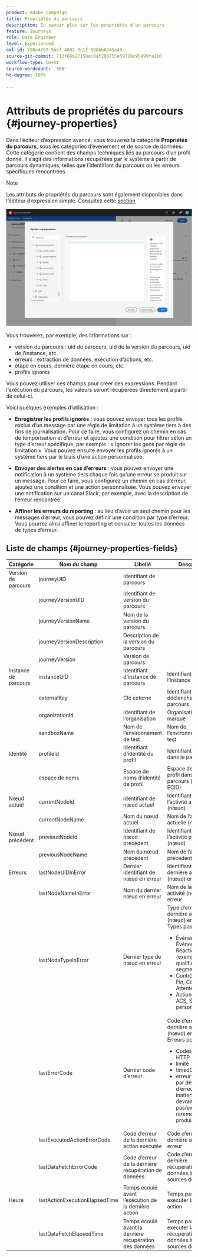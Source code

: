 ```yaml
---
product: adobe campaign
title: Propriétés du parcours
description: En savoir plus sur les propriétés d’un parcours
feature: Journeys
role: Data Engineer
level: Experienced
exl-id: 798e4207-5bef-4002-9c1f-608bb6243e43
source-git-commit: 712f66b2715bac0af206755e59728c95499fa110
workflow-type: tm+mt
source-wordcount: '586'
ht-degree: 100%

---
```


# Attributs de propriétés du parcours {#journey-properties}

Dans l’éditeur d’expression avancé, vous trouverez la catégorie **Propriétés du parcours**, sous les catégories d’événement et de source de données. Cette catégorie contient des champs techniques liés au parcours d’un profil donné. Il s’agit des informations récupérées par le système à partir de parcours dynamiques, telles que l’identifiant du parcours ou les erreurs spécifiques rencontrées.

>[!NOTE]
>
>Les attributs de propriétés du parcours sont également disponibles dans l’éditeur d’expression simple. Consultez cette [section](../building-journeys/condition-activity.md#about_condition)

![](../assets/journey-properties.png)

Vous trouverez, par exemple, des informations sur :

* version du parcours : uid du parcours, uid de la version du parcours, uid de l’instance, etc.
* erreurs : extraction de données, exécution d’actions, etc.
* étape en cours, dernière étape en cours, etc.
* profils ignorés

Vous pouvez utiliser ces champs pour créer des expressions. Pendant l’exécution du parcours, les valeurs seront récupérées directement à partir de celui-ci.

Voici quelques exemples d’utilisation :

* **Enregistrer les profils ignorés** : vous pouvez envoyer tous les profils exclus d’un message par une règle de limitation à un système tiers à des fins de journalisation. Pour ce faire, vous configurez un chemin en cas de temporisation et d’erreur et ajoutez une condition pour filtrer selon un type d’erreur spécifique, par exemple : « Ignorer les gens par règle de limitation ». Vous pouvez ensuite envoyer les profils ignorés à un système tiers par le biais d’une action personnalisée.

* **Envoyer des alertes en cas d’erreurs** : vous pouvez envoyer une notification à un système tiers chaque fois qu’une erreur se produit sur un message. Pour ce faire, vous configurez un chemin en cas d’erreur, ajoutez une condition et une action personnalisée. Vous pouvez envoyer une notification sur un canal Slack, par exemple, avec la description de l’erreur rencontrée.

* **Affiner les erreurs du reporting** : au lieu d’avoir un seul chemin pour les messages d’erreur, vous pouvez définir une condition par type d’erreur. Vous pourrez ainsi affiner le reporting et consulter toutes les données de types d’erreur.

## Liste de champs {#journey-properties-fields}

| Catégorie | Nom du champ | Libellé | Description |
|---|---|---|------------|
| Version de parcours | journeyUID | Identifiant de parcours |  |
|  | journeyVersionUID | Identifiant de version du parcours |  |
|  | journeyVersionName | Nom de la version du parcours |  |
|  | journeyVersionDescription | Description de la version du parcours |  |
|  | journeyVersion | Version de parcours |  |
| Instance de parcours | instanceUID | Identifiant d’instance de parcours | Identifiant de l’instance |
|  | externalKey | Clé externe | Identifiant individuel déclenchant le parcours |
|  | organizationId | Identifiant de l’organisation | Organisation de la marque |
|  | sandboxName | Nom de l’environnement de test | Nom de l’environnement de test |
| Identité | profileId | Identifiant d’identité du profil | Identifiant du profil dans le parcours |
|  | espace de noms | Espace de noms d’identité de profil | Espace de noms du profil dans le parcours (exemple : ECID) |
| Nœud actuel | currentNodeId | Identifiant de nœud actuel | Identifiant de l’activité actuelle (nœud) |
|  | currentNodeName | Nom du nœud actuel | Nom de l’activité actuelle (nœud) |
| Nœud précédent | previousNodeId | Identifiant de nœud précédent | Identifiant de l’activité précédente (nœud) |
|  | previousNodeName | Nom du nœud précédent | Nom de l’activité précédente (nœud) |
| Erreurs | lastNodeUIDInError | Dernier identifiant de nœud en erreur | Identifiant de la dernière activité (nœud) en erreur |
|  | lastNodeNameInError | Nom du dernier nœud en erreur | Nom de la dernière activité (nœud) en erreur |
|  | lastNodeTypeInError | Dernier type de nœud en erreur | Type d’erreur de la dernière activité (nœud) en erreur. Types possibles :<ul><li>Événements : Événements, Réactions, QS (exemple : qualification de segment)</li><li>Contrôle de flux : Fin, Condition, Attente</li><li>Actions : Actions ACS, Saut, Action personnalisée</li></ul> |
|  | lastErrorCode | Dernier code d’erreur | Code d’erreur de la dernière activité (nœud) en erreur. Erreurs possibles : <ul><li>Codes d’erreur HTTP</li><li>limité</li><li>timedOut</li><li>erreur (exemple : par défaut en cas d’erreur inattendue. Ne devrait pas/extrêmement rarement se produire)</li></ul> |
|  | lastExecutedActionErrorCode | Code d’erreur de la dernière action exécutée | Code d’erreur de la dernière action en erreur |
|  | lastDataFetchErrorCode | Code d’erreur de la dernière récupération de données | Code d’erreur de la dernière récupération de données à partir des sources de données |
| Heure | lastActionExecutionElapsedTime | Temps écoulé avant l’exécution de la dernière action | Temps passé à exécuter la dernière action |
|  | lastDataFetchElapsedTime | Temps écoulé avant la dernière récupération des données | Temps passé à exécuter la dernière récupération de données à partir de sources de données |
